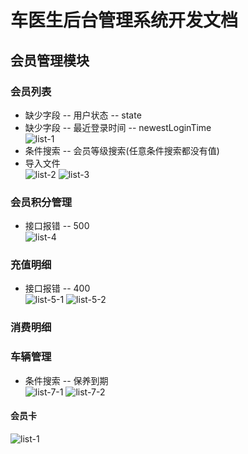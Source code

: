 车医生后台管理系统开发文档
=======================
## 会员管理模块

### 会员列表
+ 缺少字段 -- 用户状态 -- state
+ 缺少字段 -- 最近登录时间 -- newestLoginTime      
  ![list-1](imgs/2018-09-10/list-1.jpg)
+ 条件搜索 -- 会员等级搜索(任意条件搜索都没有值)
+ 导入文件      
  ![list-2](imgs/2018-09-10/list-2.png)
  ![list-3](imgs/2018-09-10/list-3.png)

### 会员积分管理
+ 接口报错 -- 500         
![list-4](imgs/2018-09-10/list-3.png) 

### 充值明细
+ 接口报错 -- 400       
![list-5-1](imgs/2018-09-10/list-5-1.png)
![list-5-2](imgs/2018-09-10/list-5-2.png)

### 消费明细

### 车辆管理
+ 条件搜索 -- 保养到期        
![list-7-1](imgs/2018-09-10/list-7-1.jpg) 
![list-7-2](imgs/2018-09-10/list-7-2.jpg) 

#### 会员卡
![list-1](imgs/2018-09-10/list-8.jpg)
